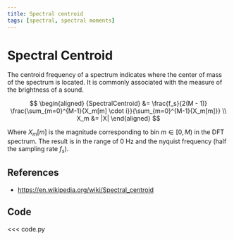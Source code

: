 ```yaml
---
title: Spectral centroid
tags: [spectral, spectral moments]
---
```


# Spectral Centroid

The centroid frequency of a spectrum indicates where the center of mass of the spectrum is located.
It is commonly associated with the measure of the brightness of a sound.

$$
\begin{aligned}
{SpectralCentroid} &= \frac{f_s}{2(M - 1)} \frac{\sum_{m=0}^{M-1}{X_m[m] \cdot i}}{\sum_{m=0}^{M-1}{X_m[m]}} \\
X_m &= |X|
\end{aligned}
$$

Where $X_m[m]$ is the magnitude corresponding to bin $m \in [0, M)$ in the DFT spectrum.
The result is in the range of 0 Hz and the nyquist frequency (half the sampling rate $f_s$).

## References

- https://en.wikipedia.org/wiki/Spectral_centroid

## Code

<<< code.py
